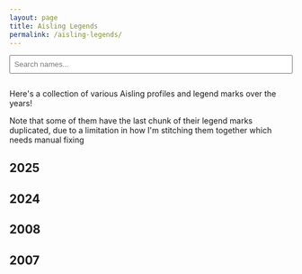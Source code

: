 ```yaml
---
layout: page
title: Aisling Legends
permalink: /aisling-legends/
---
```


<input type="text" id="search" placeholder="Search names..." style="margin-bottom: 1em; padding: 0.5em; width: 100%;" />

Here's a collection of various Aisling profiles and legend marks over the years!

Note that some of them have the last chunk of their legend marks duplicated, due to a limitation in how I'm stitching them together which needs manual fixing

## 2025

<ul id="name-list-2025"></ul>

## 2024

<ul id="name-list-2024"></ul>

## 2008

<ul id="name-list-2008"></ul>

## 2007

<ul id="name-list-2007"></ul>


<script>
    const names2025 = [
        'Adriela',
        'Ailred',
        'Amarranth',
        'Angelic',
        'Angelynn',
        'Arpina',
        'bearly',
        'beerbottle',
        'Bindo',
        'binnie',
        'bladeg',
        'bladejdg',
        'blader',
        'Blanche',
        'BlueFountain',
        'bLuEjR',
        'blueskye',
        'Bojingies',
        'Bruiser',
        'Bywyd',
        'Carnaugh',
        'Cherrius',
        'cutiejg',
        'DancingWind',
        'Dender',
        'Dionia',
        'Doms',
        'DoubleMint',
        'DoomHealer',
        'Drucilla',
        'Duplico',
        'Elzhi',
        'eLZioN',
        'Falconlady',
        'FFeightBest',
        'Firemayden',
        'Gaia',
        'Hien',
        'Hoshiko',
        'Iglis',
        'impuneToo',
        'iShallHeal',
        'Jabedin',
        'JadeAkaino',
        'Jennifer',
        'Jerry',
        'Kedian',
        'Khloe',
        'Kimchii',
        'Krytos',
        'Lancelot',
        'Landon',
        'Lexem',
        'LlamaTacoo',
        'LovenPretty',
        'Lux',
        'mavrik',
        'Mayheart',
        'melon',
        'Mintofkali',
        'Missgreenry',
        'MlKE',
        'Moogle',
        'Nenya',
        'NeroZeroXe',
        'Never',
        'niZon',
        'notvorlof',
        'OceanWind',
        'panda',
        'Paramour',
        'PinkLily',
        'Protoman',
        'Raiphie',
        'Rocandy',
        'Rorrik',
        'Rune',
        'SaintAsher',
        'San',
        'Seidon',
        'SilentNite',
        'Snooze',
        'Somae',
        'Soundwave',
        'StarShine',
        'StarSparkler',
        'Ulli',
        'Turtlehermit',
        'Tristam',
        'Theowin',
        'Thubub',
        'Twinkle',
        'TwinkleStar',
        'Ubrei',
        'Vamistle',
        'VanMorgan',
        'Wastedd',
        'Willco',
        'Wormtongue',
        'Xoody',
        'xYourAngelx',
        'Yawgmoth',
        'Zaos',
        'Zaxa',
        'Zeix',
        'ZerA',
        'zGerbz',
        'ZhongFou',
        'ZoD',
        'Zwuji',
    ];
    const names2024 = [
        'Acesin',
        'Alvino',
        'And',
        'Aon',
        'AresFalco',
        'Arohanui',
        'Auzric',
        'Bea',
        'BioMagus',
        'BoJingles',
        'Brittany',
        'Cazbrileth',
        'Como',
        'Demylo',
        'Disarray',
        'Dylanlan',
        'Dynamus',
        'Eiscego',
        'Eternalty',
        'Exonyte',
        'FatalRevenge',
        'FFnine',
        'Final',
        'FrauLynn',
        'Giggles',
        'Hihaku',
        'Huhuman',
        'Ishikawa',
        'Jaice',
        'JessicaP',
        'Kald',
        'Kallina',
        'Laurier',
        'Leemon',
        'makeup',
        'Makunouchi',
        'Merisa',
        'Moogle',
        'MrMvP',
        'Naena',
        'NaLyd',
        'NeoxBahamut',
        'NoirGato',
        'Peppita',
        'Ramanayan',
        'Renvo',
        'ReyaKeely',
        'Ridiickai',
        'Set',
        'Sick',
        'Srgious',
        'SunYukii',
        'Tazz',
        'Telme',
        'TriDemp',
        'Venezia',
        'Viveena',
        'Warginald',
        'Wizadrian',
        'yLo',
        'Yukii',
        'Zurf',
    ];
    const names2008 = [
        'PrincessM',
        'TrainerWiz',
    ];
    const names2007 = [
        'BioMagus',
        'Franees',
        'Galaxis',
        'Malache',
        'Shoguo',
        'Vamistle',
    ];
    const years = [2025, 2024, 2008, 2007];
    const nameList2025 = document.getElementById('name-list-2025');
    const nameList2024 = document.getElementById('name-list-2024');
    const nameList2008 = document.getElementById('name-list-2008');
    const nameList2007 = document.getElementById('name-list-2007');

    function appendNames(nameList, names, year) {
        names.forEach(function(name) {
            const li = document.createElement('li');
            const link = document.createElement('a');
            const lowercase = name.toLowerCase();
            link.href = `/assets/img/aisling-legends/${lowercase}-${year}.png`;
            link.textContent = name;
            li.appendChild(link);
            nameList.appendChild(li);
        });
    }

    appendNames(nameList2025, names2025, 2025);
    appendNames(nameList2024, names2024, 2024);
    appendNames(nameList2008, names2008, 2008);
    appendNames(nameList2007, names2007, 2007);

    document.getElementById('search').addEventListener('input', function () {
        const filter = this.value.toLowerCase();
        years.forEach(function(year) {
            const listItems = document.querySelectorAll(`#name-list-${year} li`);

            listItems.forEach(function (li) {
                const text = li.textContent.toLowerCase();
                li.style.display = text.includes(filter) ? '' : 'none';
            });
        });
    });
</script>
